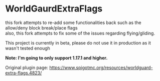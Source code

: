 # WorldGaurdExtraFlags
this fork attempts to re-add some functionalities back such as the allow/deny block break/place flags <br>
also, this fork attempts to fix some of the issues regarding flying/gliding.

This project is currently in beta, please do not use it in production as it wasn't tested enough

**Note: I'm going to only support 1.17.1 and higher.**

Original plugin page: https://www.spigotmc.org/resources/worldguard-extra-flags.4823/
